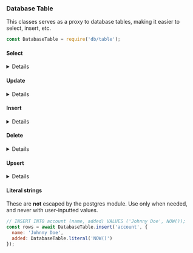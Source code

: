 ### Database Table

This classes serves as a proxy to database tables, making it easier to select, insert, etc.

```js
const DatabaseTable = require('db/table');
```

#### Select

<details>

##### Using Constructor

```js
const account = new DatabaseTable('account');

// SELECT * FROM account;
const rows1 = await account.select();

// SELECT * FROM account WHERE id = 1 AND name = 'Johnny Doe';
const rows2 = await account.select({
  id: 1,
  name: 'Johnny Doe'
});

// SELECT * FROM account WHERE (id = 1 AND name = 'Johnny Doe') OR (id = 2);
const rows3 = await account.select({
  id: 1,
  name: 'Johnny Doe'
}, {
  id: 2
});
```

##### Direct (static) call

```js
// SELECT * FROM account;
const rows1 = await DatabaseTable.select('account');

// SELECT * FROM account WHERE id = 1 AND name = 'Johnny Doe';
const rows2 = await DatabaseTable.select('account', {
  id: 1,
  name: 'Johnny Doe'
});
```
</details>

#### Update

<details>

##### Using Constructor

```js
const account = new DatabaseTable('account');

// UPDATE account SET activated = false;
const rows1 = await account.update({
  activated: false
});

// UPDATE account SET email = 'johnny@doe.site' WHERE id = 1 AND name = 'Johnny Doe';
const rows2 = await account.update({
  email: 'johnny@doe.site'
}, {
  id: 1,
  name: 'Johnny Doe'
});

// UPDATE account SET email = 'johnny@doe.site' WHERE (id = 1 AND name = 'Johnny Doe') OR (id = 2);
const rows3 = await account.update({
  email: 'johnny@doe.site'
}, {
  id: 1,
  name: 'Johnny Doe'
}, {
  id: 2
});
```

##### Direct (static) call

```js
// UPDATE account SET activated = false;
const rows1 = await DatabaseTable.update('account', {
  activated: false
});

// UPDATE account SET activated = false WHERE id = 1 AND name = 'Johnny Doe';
const rows2 = await DatabaseTable.update('account', {
  activated: false
}, {
  id: 1,
  name: 'Johnny Doe'
});
```
</details>

#### Insert

<details>

##### Using Constructor

```js
const account = new DatabaseTable('account');

// INSERT INTO account (name, email) VALUES ('Johnny Doe', 'johnny@doe.site');
const rows1 = await account.insert({
  name: 'Johnny Doe',
  email: 'johnny@doe.site'
});

// INSERT INTO account (name, email) VALUES ('Johnny Doe', 'johnny@doe.site'), ('Arnold Holt', NULL);
const rows2 = await account.insert({
  name: 'Johnny Doe',
  email: 'johnny@doe.site'
}, {
  name: 'Arnold Holt'
});
```

##### Direct (static) call

```js
// INSERT INTO account (name, email) VALUES ('Johnny Doe', 'johnny@doe.site');
const rows1 = await DatabaseTable.insert('account', {
  name: 'Johnny Doe',
  email: 'johnny@doe.site'
});

// INSERT INTO account (name, email) VALUES ('Johnny Doe', 'johnny@doe.site'), ('Arnold Holt', NULL);
const rows2 = await DatabaseTable.insert('account', {
  name: 'Johnny Doe',
  email: 'johnny@doe.site'
}, {
  name: 'Arnold Holt'
});
```
</details>

#### Delete

<details>

##### Using Constructor

```js
const account = new DatabaseTable('account');

// DELETE FROM account;
const rows1 = await account.delete();

// DELETE FROM account WHERE id = 1 AND name = 'Johnny Doe';
const rows2 = await account.delete({
  id: 1,
  name: 'Johnny Doe'
});

// DELETE FROM account WHERE (id = 1 AND name = 'Johnny Doe') OR (id = 2);
const rows3 = await account.delete({
  id: 1,
  name: 'Johnny Doe'
}, {
  id: 2
});
```

##### Direct (static) call

```js
// DELETE FROM account;
const rows1 = await DatabaseTable.delete('account');

// DELETE FROM account WHERE id = 1 AND name = 'Johnny Doe';
const rows2 = await DatabaseTable.delete('account', {
  id: 1,
  name: 'Johnny Doe'
});
```
</details>

#### Upsert

<details>

##### Using Constructor

```js
const account = new DatabaseTable('account');

// attempts:
// INSERT INTO account (name, email, added) VALUES ('Johnny Doe', 'johnny@doe.site', NOW());
//
// falls back to:
// UPDATE account SET name = 'Johnny Doe', updated = NOW() WHERE email = 'johnny@doe.site';
const rows = await account.upsert({
  // insert
  name: 'Johnny Doe',
  email: 'johnny@doe.site',
  added: new Date()
}, {
  // update
  name: 'Johnny Doe',
  updated: new Date()
}, {
  // update conditions
  email: 'johnny@doe.site'
});
```

##### Direct (static) call

```js
// attempts:
// INSERT INTO account (name, email, added) VALUES ('Johnny Doe', 'johnny@doe.site', NOW());
//
// falls back to:
// UPDATE account SET name = 'Johnny Doe', updated = NOW() WHERE email = 'johnny@doe.site';
const rows = await DatabaseTable.upsert('account', {
  // insert
  name: 'Johnny Doe',
  email: 'johnny@doe.site',
  added: new Date()
}, {
  // update
  name: 'Johnny Doe',
  updated: new Date()
}, {
  // update conditions
  email: 'johnny@doe.site'
});
```
</details>

#### Literal strings

These are **not** escaped by the postgres module.
Use only when needed, and never with user-inputted values.

```js
// INSERT INTO account (name, added) VALUES ('Johnny Doe', NOW());
const rows = await DatabaseTable.insert('account', {
  name: 'Johnny Doe',
  added: DatabaseTable.literal('NOW()')
});
```
